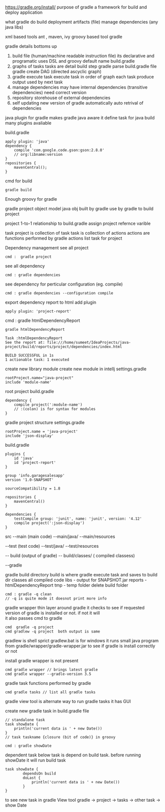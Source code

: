 https://gradle.org/install/
purpose of gradle
a framework for build and deploy application

what gradle do
build deployment artifacts (file)
manage dependencies (any java libs)

xml based tools ant , maven, ivy
groovy based tool gradle

gradle details bottoms up
1. build file (human/machine readable instruction file)
 its declarative and programatic
 uses DSL and groovy
 default name build.gradle
 2. graphs of tasks
 tasks are detail build step
 gradle parse build.gradle file
 gradle create DAG (directed ascyclic graph)
 3. gradle execute task 
 execute task in order of graph
 each task produce output used by next task
 4. manage dependencies
 may have internal dependencies (transitive dependencies)
 need correct version
 5. repository
 storehouse of external dependencies
 6. self updating
 new version of gradle automatically
 auto retrival of dependencies
 
 java plugin for gradle
 makes gradle java aware
 it define task for java build
 many plugins avaliable
 
 build.gradle
 
 	apply plugin: 'java'
 	dependency {
 		compile 'com.google.code.gson:gson:2.8.0'
 		// org:libname:version
 	}
 	repositories {
 		mavenCentral();
 	}
 
cmd for build

	gradle build

Enough groovy for gradle

gradle project object model
java obj built by gradle
use by gradle to build project

project 
1-to-1 relationship to build.gradle
assign project refernce varible

task
project is collection of task
task is collection of actions
actions are functions performed by gradle
actions list task for project


Dependency management
 see all project 
 
 	cmd :  gradle project
 
 see all dependency
 
 	cmd : gradle dependencies
 
 see dependency for perticular configuration (eg. compile)
 
 	cmd : gradle dependencies --configuration compile
 
 export dependency report to html
 add plugin 
 
 	apply plugin: 'project-report'
 
 cmd : gradle htmlDependencyReport
 
 	gradle htmlDependencyReport

	Task :htmlDependencyReport
	See the report at: file:///home/sumeet/IdeaProjects/java-project/build/reports/project/dependencies/index.html

	BUILD SUCCESSFUL in 1s
	1 actionable task: 1 executed

create new library module
create new module in intellj
settings.gradle

	rootProject.name="java-project"
	include 'module-name'
	
root project build.gradle

	dependency {
		compile project(':module-name')
		// :(colon) is for syntax for modules
	}
	
gradle project structure
settings.gradle

	rootProject.name = 'java-project'
	include 'json-display'
	
build.gradle

	plugins {
	    id 'java'
	    id 'project-report'
	}

	group 'info.garagesalesapp'
	version '1.0-SNAPSHOT'

	sourceCompatibility = 1.8

	repositories {
	    mavenCentral()
	}

	dependencies {
	    testCompile group: 'junit', name: 'junit', version: '4.12'
	    compile project(':json-display')
	}

src
--main (main code)
--main/java/
--main/resources

--test (test code)
--test/java/
--test/resources

-- build (output of gradle)
-- build/classes/ ( compiled classess)

--gradle

gradle build directory
build is where gradle execute task and saves to build dir
classes  all compiled code
libs - output for SNAPSHOT.jar
reports - htmlDependencyReport
tmp - temp folder
delete build folder

	cmd : gradle -q clean
	// -q is quite mode it doesnot print more info
	

gradle wrapper
thin layer around gradle
it checks to see if requested version of gradle is installed or not. 
if not it will	
it also passes cmd to gradle
	
	cmd  gradle -q project
	cmd gradlew -q project  both output is same

gradlew is shell sprict
gradlew.bat is for windows
it runs small java program from gradle/wrapper/gradle-wrapper.jar to see if gradle is install correctly or not

install gradle wrapper is not present

	cmd gradle wrapper // brings latest gradle
	cmd gradle wrapper --gradle-version 3.5
	
gradle task
functions performed by gradle

	cmd gradle tasks // list all gradle tasks
	
gradle view tool
is alternate way to run gradle tasks
it has GUI

create new gradle task
in build.gradle file
	
	// standalone task
	task showDate {
	    println('current data is ' + new Date())	
	}
	// task taskname {closure (bit of code)} in groovy
	
	cmd : gradle showDate
	
dependent task
below task is depend on build task. before running showDate it will run build task

	task showDate {
    		dependsOn build
    		doLast {
        		println('current data is ' + new Date())
    		}
	}
	
to see new task in gradle View tool
gradle -> project -> tasks -> other task -> show Date
	